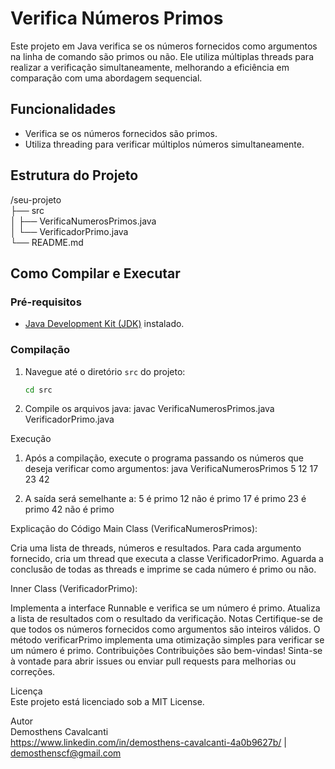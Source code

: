 # Verifica Números Primos

Este projeto em Java verifica se os números fornecidos como argumentos na linha de comando são primos ou não. Ele utiliza múltiplas threads para realizar a verificação simultaneamente, melhorando a eficiência em comparação com uma abordagem sequencial.

## Funcionalidades

- Verifica se os números fornecidos são primos.
- Utiliza threading para verificar múltiplos números simultaneamente.

## Estrutura do Projeto

/seu-projeto<br>
├── src<br>
│ ├── VerificaNumerosPrimos.java<br>
│ └── VerificadorPrimo.java<br>
└── README.md<br>


## Como Compilar e Executar

### Pré-requisitos

- [Java Development Kit (JDK)](https://www.oracle.com/java/technologies/javase-downloads.html) instalado.

### Compilação

1. Navegue até o diretório `src` do projeto:
   ```bash
   cd src

2. Compile os arquivos java:
   javac VerificaNumerosPrimos.java VerificadorPrimo.java
   
Execução

1. Após a compilação, execute o programa passando os números que deseja verificar como argumentos:
   java VerificaNumerosPrimos 5 12 17 23 42
   
3. A saída será semelhante a:
   5 é primo
   12 não é primo
   17 é primo
   23 é primo
   42 não é primo

Explicação do Código
Main Class (VerificaNumerosPrimos):

Cria uma lista de threads, números e resultados.
Para cada argumento fornecido, cria um thread que executa a classe VerificadorPrimo.
Aguarda a conclusão de todas as threads e imprime se cada número é primo ou não.

Inner Class (VerificadorPrimo):

Implementa a interface Runnable e verifica se um número é primo.
Atualiza a lista de resultados com o resultado da verificação.
Notas
Certifique-se de que todos os números fornecidos como argumentos são inteiros válidos.
O método verificarPrimo implementa uma otimização simples para verificar se um número é primo.
Contribuições
Contribuições são bem-vindas! Sinta-se à vontade para abrir issues ou enviar pull requests para melhorias ou correções.

Licença<br>
Este projeto está licenciado sob a MIT License.<br>

Autor<br>
Demosthens Cavalcanti<br>
https://www.linkedin.com/in/demosthens-cavalcanti-4a0b9627b/ | demosthenscf@gmail.com
